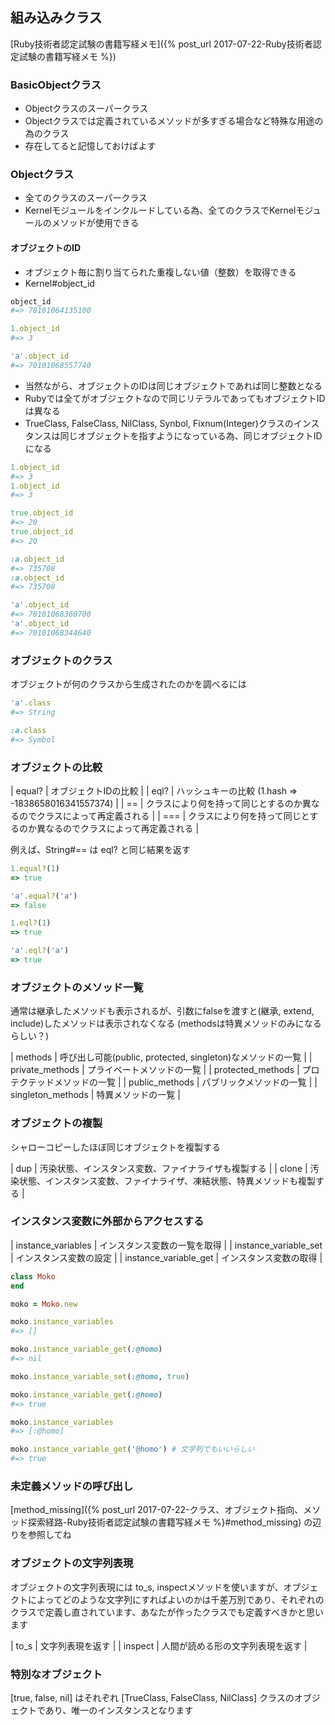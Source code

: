 ## 組み込みクラス

[Ruby技術者認定試験の書籍写経メモ]({% post_url 2017-07-22-Ruby技術者認定試験の書籍写経メモ %})

### BasicObjectクラス

- Objectクラスのスーパークラス
- Objectクラスでは定義されているメソッドが多すぎる場合など特殊な用途の為のクラス
- 存在してると記憶しておけばよす

### Objectクラス

- 全てのクラスのスーパークラス
- Kernelモジュールをインクルードしている為、全てのクラスでKernelモジュールのメソッドが使用できる

#### オブジェクトのID

- オブジェクト毎に割り当てられた重複しない値（整数）を取得できる
- Kernel#object_id

```ruby
object_id
#=> 70101064135100

1.object_id
#=> 3

'a'.object_id
#=> 70101068557740
```

- 当然ながら、オブジェクトのIDは同じオブジェクトであれば同じ整数となる
- Rubyでは全てがオブジェクトなので同じリテラルであってもオブジェクトIDは異なる
- TrueClass, FalseClass, NilClass, Synbol, Fixnum(Integer)クラスのインスタンスは同じオブジェクトを指すようになっている為、同じオブジェクトIDになる

```ruby
1.object_id
#=> 3
1.object_id
#=> 3

true.object_id
#=> 20
true.object_id
#=> 20

:a.object_id
#=> 735708
:a.object_id
#=> 735708

'a'.object_id
#=> 70101068360700
'a'.object_id
#=> 70101068344640
```

### オブジェクトのクラス

オブジェクトが何のクラスから生成されたのかを調べるには

```ruby
'a'.class
#=> String

:a.class
#=> Symbol
```

### オブジェクトの比較

| equal? | オブジェクトIDの比較                                                     |
| eql?   | ハッシュキーの比較 (1.hash => -1838658016341557374)                      |
| ==     | クラスにより何を持って同じとするのか異なるのでクラスによって再定義される |
| ===    | クラスにより何を持って同じとするのか異なるのでクラスによって再定義される |

例えば、String#== は eql? と同じ結果を返す

```ruby
1.equal?(1)
=> true

'a'.equal?('a')
=> false

1.eql?(1)
=> true

'a'.eql?('a')
=> true
```

### オブジェクトのメソッド一覧

通常は継承したメソッドも表示されるが、引数にfalseを渡すと(継承, extend, include)したメソッドは表示されなくなる
(methodsは特異メソッドのみになるらしい？)

| methods           | 呼び出し可能(public, protected, singleton)なメソッドの一覧 |
| private_methods   | プライベートメソッドの一覧                                 |
| protected_methods | プロテクテッドメソッドの一覧                               |
| public_methods    | パブリックメソッドの一覧                                   |
| singleton_methods | 特異メソッドの一覧                                         |

### オブジェクトの複製

シャローコピーしたほぼ同じオブジェクトを複製する

| dup   | 汚染状態、インスタンス変数、ファイナライザも複製する                         |
| clone | 汚染状態、インスタンス変数、ファイナライザ、凍結状態、特異メソッドも複製する |

### インスタンス変数に外部からアクセスする

| instance_variables    | インスタンス変数の一覧を取得 |
| instance_variable_set | インスタンス変数の設定       |
| instance_variable_get | インスタンス変数の取得       |

```ruby
class Moko
end

moko = Moko.new

moko.instance_variables
#=> []

moko.instance_variable_get(:@homo)
#=> nil

moko.instance_variable_set(:@homo, true)

moko.instance_variable_get(:@homo)
#=> true

moko.instance_variables
#=> [:@homo]

moko.instance_variable_get('@homo') # 文字列でもいいらしい
#=> true
```

### 未定義メソッドの呼び出し

[method_missing]({% post_url 2017-07-22-クラス、オブジェクト指向、メソッド探索経路-Ruby技術者認定試験の書籍写経メモ %}#method_missing) の辺りを参照してね

### オブジェクトの文字列表現

オブジェクトの文字列表現には to_s, inspectメソッドを使いますが、オブジェクトによってどのような文字列にすればよいのかは千差万別であり、それぞれのクラスで定義し直されています、あなたが作ったクラスでも定義すべきかと思います

| to_s    | 文字列表現を返す                 |
| inspect | 人間が読める形の文字列表現を返す |

### 特別なオブジェクト

[true, false, nil] はそれぞれ [TrueClass, FalseClass, NilClass] クラスのオブジェクトであり、唯一のインスタンスとなります
